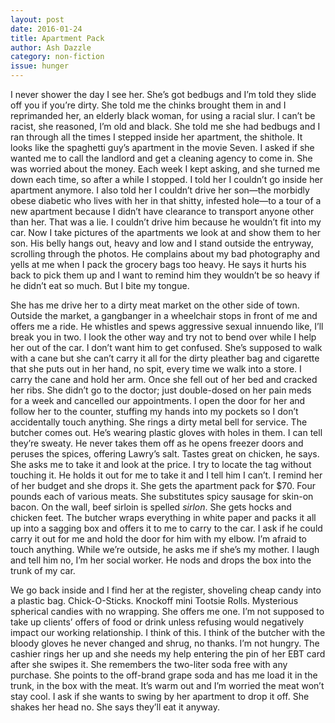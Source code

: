 ```yaml
---
layout: post 
date: 2016-01-24
title: Apartment Pack
author: Ash Dazzle
category: non-fiction
issue: hunger
---
```

I never shower the day I see her. She’s got bedbugs and I’m told they slide off you if you’re dirty. She told me the chinks brought them in and I reprimanded her, an elderly black woman, for using a racial slur. I can’t be racist, she reasoned, I’m old and black. She told me she had bedbugs and I ran through all the times I stepped inside her apartment, the shithole. It looks like the spaghetti guy’s apartment in the movie Seven. I asked if she wanted me to call the landlord and get a cleaning agency to come in. She was worried about the money. Each week I kept asking, and she turned me down each time, so after a while I stopped. I told her I couldn’t go inside her apartment anymore. I also told her I couldn’t drive her son—the morbidly obese diabetic who lives with her in that shitty, infested hole—to a tour of a new apartment because I didn’t have clearance to transport anyone other than her. That was a lie. I couldn’t drive him because he wouldn’t fit into my car. Now I take pictures of the apartments we look at and show them to her son. His belly hangs out, heavy and low and I stand outside the entryway, scrolling through the photos. He complains about my bad photography and yells at me when I pack the grocery bags too heavy. He says it hurts his back to pick them up and I want to remind him they wouldn’t be so heavy if he didn’t eat so much. But I bite my tongue.

She has me drive her to a dirty meat market on the other side of town. Outside the market, a gangbanger in a wheelchair stops in front of me and offers me a ride. He whistles and spews aggressive sexual innuendo like, I’ll break you in two. I look the other way and try not to bend over while I help her out of the car. I don’t want him to get confused. She’s supposed to walk with a cane but she can’t carry it all for the dirty pleather bag and cigarette that she puts out in her hand, no spit, every time we walk into a store. I carry the cane and hold her arm. Once she fell out of her bed and cracked her ribs. She didn’t go to the doctor; just double-dosed on her pain meds for a week and cancelled our appointments. I open the door for her and follow her to the counter, stuffing my hands into my pockets so I don’t accidentally touch anything. She rings a dirty metal bell for service. The butcher comes out. He’s wearing plastic gloves with holes in them. I can tell they’re sweaty. He never takes them off as he opens freezer doors and peruses the spices, offering Lawry’s salt. Tastes great on chicken, he says. She asks me to take it and look at the price. I try to locate the tag without touching it. He holds it out for me to take it and I tell him I can’t. I remind her of her budget and she drops it. She gets the apartment pack for $70\. Four pounds each of various meats. She substitutes spicy sausage for skin-on bacon. On the wall, beef sirloin is spelled _sirlon_. She gets hocks and chicken feet. The butcher wraps everything in white paper and packs it all up into a sagging box and offers it to me to carry to the car. I ask if he could carry it out for me and hold the door for him with my elbow. I’m afraid to touch anything. While we’re outside, he asks me if she’s my mother. I laugh and tell him no, I’m her social worker. He nods and drops the box into the trunk of my car.

We go back inside and I find her at the register, shoveling cheap candy into a plastic bag. Chick-O-Sticks. Knockoff mini Tootsie Rolls. Mysterious spherical candies with no wrapping. She offers me one. I’m not supposed to take up clients’ offers of food or drink unless refusing would negatively impact our working relationship. I think of this. I think of the butcher with the bloody gloves he never changed and shrug, no thanks. I’m not hungry. The cashier rings her up and she needs my help entering the pin of her EBT card after she swipes it. She remembers the two-liter soda free with any purchase. She points to the off-brand grape soda and has me load it in the trunk, in the box with the meat. It’s warm out and I’m worried the meat won’t stay cool. I ask if she wants to swing by her apartment to drop it off. She shakes her head no. She says they’ll eat it anyway.
